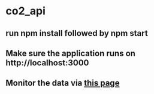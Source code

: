 # co2_api
## run npm install followed by npm start
## Make sure the application runs on http://localhost:3000
## Monitor the data via [this page](https://meuons.github.io/co2_front/)
